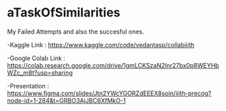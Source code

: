 # aTaskOfSimilarities

My Failed Attempts and also the succesful ones.

-Kaggle Link : https://www.kaggle.com/code/vedantasp/collabiiith

-Google Colab Link : https://colab.research.google.com/drive/1gmLCKSzaN2Inr27bx0p8WEYHbWZc_m8t?usp=sharing

-Presentation : https://www.figma.com/slides/Jtn2YWcYGORZdEEEX8soin/iiith-precog?node-id=1-284&t=GRBO3AjJBC6XfMkO-1
